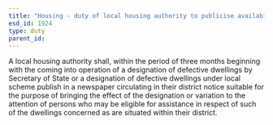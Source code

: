 ```yaml
---
title: "Housing - duty of local housing authority to publicise availability of assistance"
esd_id: 1924
type: duty
parent_id:  
---
```


A local housing authority shall, within the period of three months beginning with the coming into operation of a designation of defective dwellings by Secretary of State or a designation of defective dwellings under local scheme publish in a newspaper circulating in their district notice suitable for the purpose of bringing the effect of the designation or variation to the attention of persons who may be eligible for assistance in respect of such of the dwellings concerned as are situated within their district.

